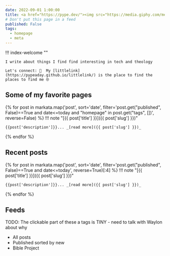 ```yaml
---
date: 2022-09-01 1:00:00
title: <a href="https://pype.dev/"><img src="https://media.giphy.com/media/hvRJCLFzcasrR4ia7z/giphy.gif" alt="pype.dev" width="50px" height="50px"></a>  Welcome to my mental data lake!
# Don't put this page in a feed
published: False
tags:
  - homepage
  - meta
---
```


<head>
    <meta name="generator" content="HTML Tidy for HTML5 for Linux version 5.2.0" />
    <title>Welcome!</title>
</head>

!!! index-welcome ""

    I write about things I find find interesting in tech and theology

    Let's connect: 🌱  My [littlelink](https://pypeaday.github.io/littlelink/) is the place to find the places to find me 🤓

## Some of my favorite pages

{% for post in markata.map('post', sort='date', filter='post.get("published", False)==True and date<=today and "homepage" in post.get("tags", [])', reverse=False) %}
!!! note "[{{ post['title'] }}]({{ post['slug'] }})"

    {{post['description']}}... _[read more]({{ post['slug'] }})_

{% endfor %}

## Recent posts

{% for post in markata.map('post', sort='date', filter='post.get("published", False)==True and date<=today', reverse=True)[:4] %}
!!! note "[{{ post['title'] }}]({{ post['slug'] }})"

    {{post['description']}}... _[read more]({{ post['slug'] }})_

{% endfor %}

## Feeds

TODO: The clickable part of these a tags is TINY - need to talk with Waylon about why

- <a href="/all"></a> All posts
- <a href="/archive"></a> Published sorted by new
- <a href="/bible-project"></a> Bible Project
